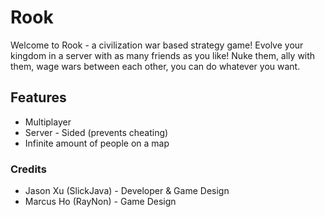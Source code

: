 # Rook
Welcome to Rook - a civilization war based strategy game!
Evolve your kingdom in a server with as many friends as you like!
Nuke them, ally with them, wage wars between each other, you can do whatever you want.

## Features
* Multiplayer
* Server - Sided (prevents cheating)
* Infinite amount of people on a map

### Credits
* Jason Xu (SlickJava) - Developer & Game Design
* Marcus Ho (RayNon) - Game Design